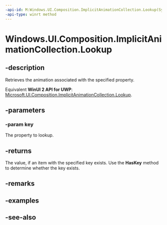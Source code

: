 ```yaml
---
-api-id: M:Windows.UI.Composition.ImplicitAnimationCollection.Lookup(System.String)
-api-type: winrt method
---
```


<!-- Method syntax
public Windows.UI.Composition.ICompositionAnimationBase Lookup(System.String key)
-->

# Windows.UI.Composition.ImplicitAnimationCollection.Lookup

## -description
Retrieves the animation associated with the specified property.

Equivalent **WinUI 2 API for UWP**: [Microsoft.UI.Composition.ImplicitAnimationCollection.Lookup](/windows/winui/api/microsoft.ui.composition.implicitanimationcollection.lookup).

## -parameters
### -param key
The property to lookup.

## -returns
The value, if an item with the specified key exists. Use the **HasKey** method to determine whether the key exists.

## -remarks

## -examples

## -see-also
